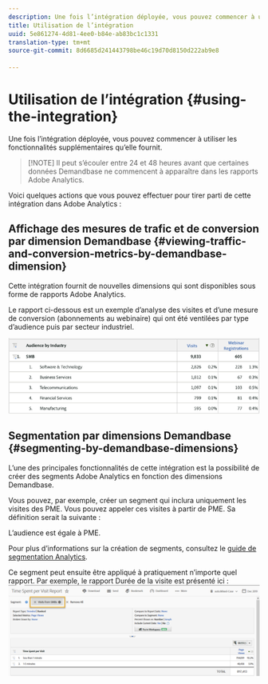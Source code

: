 ```yaml
---
description: Une fois l’intégration déployée, vous pouvez commencer à utiliser les fonctionnalités supplémentaires qu’elle fournit.
title: Utilisation de l’intégration
uuid: 5e861274-4d81-4ee0-b84e-ab83bc1c1331
translation-type: tm+mt
source-git-commit: 8d6685d241443798be46c19d70d8150d222ab9e8

---
```



# Utilisation de l’intégration {#using-the-integration}

Une fois l’intégration déployée, vous pouvez commencer à utiliser les fonctionnalités supplémentaires qu’elle fournit.

>[!NOTE] Il peut s’écouler entre 24 et 48 heures avant que certaines données Demandbase ne commencent à apparaître dans les rapports Adobe Analytics.

Voici quelques actions que vous pouvez effectuer pour tirer parti de cette intégration dans Adobe Analytics :

## Affichage des mesures de trafic et de conversion par dimension Demandbase {#viewing-traffic-and-conversion-metrics-by-demandbase-dimension}

Cette intégration fournit de nouvelles dimensions qui sont disponibles sous forme de rapports Adobe Analytics.

Le rapport ci-dessous est un exemple d’analyse des visites et d’une mesure de conversion (abonnements au webinaire) qui ont été ventilées par type d’audience puis par secteur industriel.

![](assets/metrics_db_dimensions.png)

## Segmentation par dimensions Demandbase {#segmenting-by-demandbase-dimensions}

L’une des principales fonctionnalités de cette intégration est la possibilité de créer des segments Adobe Analytics en fonction des dimensions Demandbase.

Vous pouvez, par exemple, créer un segment qui inclura uniquement les visites des PME. Vous pouvez appeler ces visites à partir de PME. Sa définition serait la suivante :

L’audience est égale à PME.

Pour plus d’informations sur la création de segments, consultez le [guide de segmentation Analytics](https://docs.adobe.com/content/help/fr-FR/analytics/components/segmentation/seg-home.html).

Ce segment peut ensuite être appliqué à pratiquement n’importe quel rapport. Par exemple, le rapport Durée de la visite est présenté ici : ![](assets/segment_applied_report.png)
